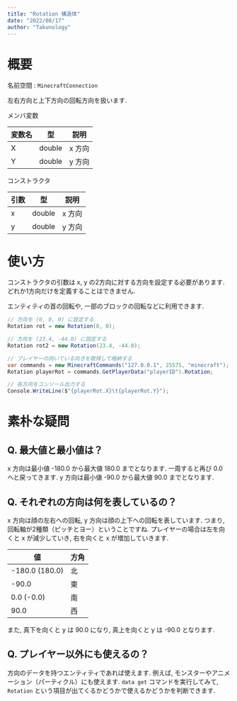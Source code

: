 ```yaml
---
title: "Rotation 構造体"
date: "2022/08/17"
author: "Takunology"
---
```


# 概要
名前空間 : `MinecraftConnection`

左右方向と上下方向の回転方向を扱います.

メンバ変数

|変数名|型|説明|
|--|--|--|
|X|double|x 方向|
|Y|double|y 方向|

コンストラクタ

|引数|型|説明|
|--|--|--|
|x|double|x 方向|
|y|double|y 方向|

# 使い方
コンストラクタの引数は x, y の2方向に対する方向を設定する必要があります. どれか1方向だけを定義することはできません.

エンティティの首の回転や, 一部のブロックの回転などに利用できます.

```cs
// 方向を (0, 0, 0) に設定する
Rotation rot = new Rotation(0, 0);

// 方向を (23.4, -44.0) に設定する
Rotation rot2 = new Rotation(23.4, -44.0);

// プレイヤーの向いている向きを取得して格納する
var commands = new MinecraftCommands("127.0.0.1", 25575, "minecraft");
Rotation playerRot = commands.GetPlayerData("playerID").Rotation;

// 各方向をコンソール出力する
Console.WriteLine($"{playerRot.X}\t{playerRot.Y}");
```

# 素朴な疑問
## Q. 最大値と最小値は？

x 方向は最小値 -180.0 から最大値 180.0 までとなります. 一周すると再び 0.0 へと戻ってきます. y 方向は最小値 -90.0 から最大値 90.0 までとなります. 

## Q. それぞれの方向は何を表しているの？

x 方向は顔の左右への回転, y 方向は顔の上下への回転を表しています. つまり, 回転軸が2種類（ピッチとヨー）ということですね. プレイヤーの場合は左を向くと x が減少していき, 右を向くと x が増加していきます. 

|値|方角|
|--|--|
|-180.0 (180.0)|北|
|-90.0|東|
|0.0 (-0.0)|南|
|90.0|西|


また, 真下を向くと y は 90.0 になり, 真上を向くと y は -90.0 となります.

## Q. プレイヤー以外にも使えるの？

方向のデータを持つエンティティであれば使えます. 例えば, モンスターやアニメーション（パーティクル）にも使えます. `data get` コマンドを実行してみて, `Rotation` という項目が出てくるかどうかで使えるかどうかを判断できます.